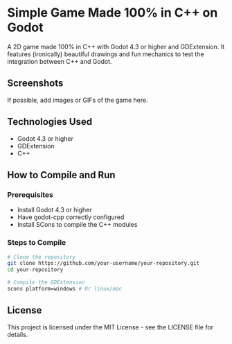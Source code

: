 # Simple Game Made 100% in C++ on Godot

A 2D game made 100% in C++ with Godot 4.3 or higher and GDExtension. It features (ironically) beautiful drawings and fun mechanics to test the integration between C++ and Godot.

## Screenshots

If possible, add images or GIFs of the game here.

## Technologies Used

- Godot 4.3 or higher
- GDExtension
- C++

## How to Compile and Run

### Prerequisites

- Install Godot 4.3 or higher
- Have godot-cpp correctly configured
- Install SCons to compile the C++ modules

### Steps to Compile

```bash
# Clone the repository
git clone https://github.com/your-username/your-repository.git
cd your-repository

# Compile the GDExtension
scons platform=windows # Or linux/mac

```
## License
This project is licensed under the MIT License - see the LICENSE file for details.
